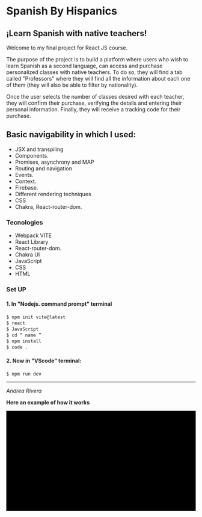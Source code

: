 # Spanish By Hispanics 
## ¡Learn Spanish with native teachers!

Welcome to my final project for React JS course.
 
The purpose of the project is to build a platform where users who wish to learn Spanish as a second language, can access and purchase personalized classes with native teachers. To do so, they will find a tab called "Professors" where they will find all the information about each one of them (they will also be able to filter by nationality). 

Once the user selects the number of classes desired with each teacher, they will confirm their purchase, verifying the details and entering their personal information. Finally, they will receive a tracking code for their purchase. 


## Basic navigability in which I used:
- JSX and transpiling
- Components.
- Promises, asynchrony and MAP
- Routing and navigation
- Events.
- Context.
- Firebase.
- Different rendering techniques
- CSS
- Chakra, React-router-dom.

### Tecnologies
- Webpack VITE
- React Library
- React-router-dom.
- Chakra UI 
- JavaScript
- CSS
- HTML
### Set UP 
#### 1. In "Nodejs. command prompt" terminal
```
$ npm init vite@latest 
$ react
$ JavaScript
$ cd “ name ” 
$ npm install 
$ code . 
```
#### 2. Now in "VScode" terminal:
```
$ npm run dev
```





---

_Andrea Rivera_

**Here an example of how it works**

![video](./src/assets/demonstrativevideo.gif)